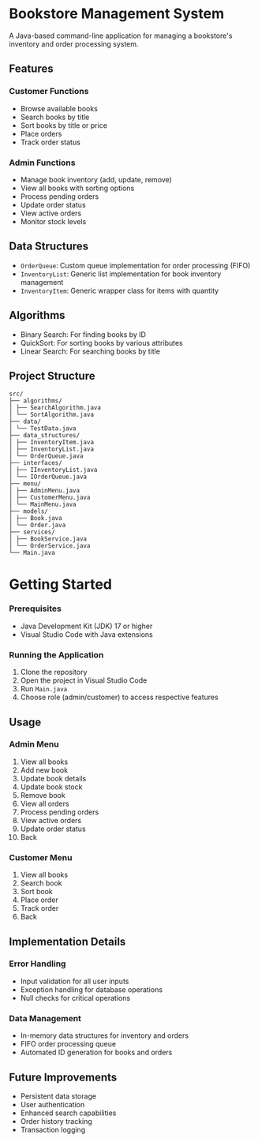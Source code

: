 # Bookstore Management System

A Java-based command-line application for managing a bookstore's inventory and order processing system.

## Features

### Customer Functions
- Browse available books
- Search books by title
- Sort books by title or price
- Place orders
- Track order status

### Admin Functions
- Manage book inventory (add, update, remove)
- View all books with sorting options
- Process pending orders
- Update order status
- View active orders
- Monitor stock levels

## Data Structures
- `OrderQueue`: Custom queue implementation for order processing (FIFO)
- `InventoryList`: Generic list implementation for book inventory management
- `InventoryItem`: Generic wrapper class for items with quantity

## Algorithms
- Binary Search: For finding books by ID
- QuickSort: For sorting books by various attributes
- Linear Search: For searching books by title

## Project Structure
```
src/
├── algorithms/
│ ├── SearchAlgorithm.java
│ └── SortAlgorithm.java
├── data/ 
│ └── TestData.java 
├── data_structures/ 
│ ├── InventoryItem.java 
│ ├── InventoryList.java 
│ └── OrderQueue.java 
├── interfaces/ 
│ ├── IInventoryList.java 
│ └── IOrderQueue.java 
├── menu/ 
│ ├── AdminMenu.java 
│ ├── CustomerMenu.java 
│ └── MainMenu.java 
├── models/ 
│ ├── Book.java 
│ └── Order.java 
├── services/ 
│ ├── BookService.java 
│ └── OrderService.java 
└── Main.java
```

# Getting Started

### Prerequisites
- Java Development Kit (JDK) 17 or higher
- Visual Studio Code with Java extensions

### Running the Application
1. Clone the repository
2. Open the project in Visual Studio Code
3. Run `Main.java`
4. Choose role (admin/customer) to access respective features

## Usage

### Admin Menu
1. View all books
2. Add new book
3. Update book details
4. Update book stock
5. Remove book
6. View all orders
7. Process pending orders
8. View active orders
9. Update order status
10. Back

### Customer Menu
1. View all books
2. Search book
3. Sort book
4. Place order
5. Track order
6. Back

## Implementation Details

### Error Handling
- Input validation for all user inputs
- Exception handling for database operations
- Null checks for critical operations

### Data Management
- In-memory data structures for inventory and orders
- FIFO order processing queue
- Automated ID generation for books and orders

## Future Improvements
- Persistent data storage
- User authentication
- Enhanced search capabilities
- Order history tracking
- Transaction logging